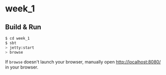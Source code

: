 # week_1 #

## Build & Run ##

```sh
$ cd week_1
$ sbt
> jetty:start
> browse
```

If `browse` doesn't launch your browser, manually open [http://localhost:8080/](http://localhost:8080/) in your browser.
